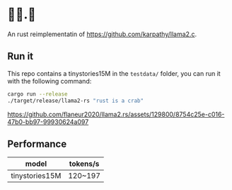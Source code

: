 # 🦙🦙.🦀

An rust reimplementatin of <https://github.com/karpathy/llama2.c>.

## Run it

This repo contains a tinystories15M in the `testdata/` folder, you can run it with the following command:

```bash
cargo run --release
./target/release/llama2-rs "rust is a crab"
```

https://github.com/flaneur2020/llama2.rs/assets/129800/8754c25e-c016-47b0-bb97-99930624a097

## Performance

| model | tokens/s |
| ----- | -------- |
| tinystories15M | 120~197 |  


